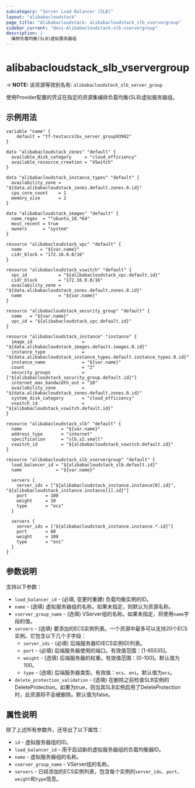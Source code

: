 ```yaml
---
subcategory: "Server Load Balancer (SLB)"
layout: "alibabacloudstack"
page_title: "Alibabacloudstack: alibabacloudstack_slb_vservergroup"
sidebar_current: "docs-Alibabacloudstack-slb-vservergroup"
description: |- 
  编排负载均衡(SLB)虚拟服务器组
---
```


# alibabacloudstack_slb_vservergroup
-> **NOTE:** 该资源等效别名有: `alibabacloudstack_slb_server_group`

使用Provider配置的凭证在指定的资源集编排负载均衡(SLB)虚拟服务器组。

## 示例用法

```hcl
variable "name" {
    default = "tf-testaccslbv_server_group93962"
}

data "alibabacloudstack_zones" "default" {
  available_disk_category     = "cloud_efficiency"
  available_resource_creation = "VSwitch"
}

data "alibabacloudstack_instance_types" "default" {
  availability_zone = "${data.alibabacloudstack_zones.default.zones.0.id}"
  cpu_core_count    = 1
  memory_size       = 2
}

data "alibabacloudstack_images" "default" {
  name_regex  = "^ubuntu_18.*64"
  most_recent = true
  owners      = "system"
}

resource "alibabacloudstack_vpc" "default" {
  name       = "${var.name}"
  cidr_block = "172.16.0.0/16"
}

resource "alibabacloudstack_vswitch" "default" {
  vpc_id            = "${alibabacloudstack_vpc.default.id}"
  cidr_block        = "172.16.0.0/16"
  availability_zone = "${data.alibabacloudstack_zones.default.zones.0.id}"
  name              = "${var.name}"
}

resource "alibabacloudstack_security_group" "default" {
  name   = "${var.name}"
  vpc_id = "${alibabacloudstack_vpc.default.id}"
}

resource "alibabacloudstack_instance" "instance" {
  image_id                   = "${data.alibabacloudstack_images.default.images.0.id}"
  instance_type              = "${data.alibabacloudstack_instance_types.default.instance_types.0.id}"
  instance_name              = "${var.name}"
  count                      = "2"
  security_groups            = ["${alibabacloudstack_security_group.default.id}"]
  internet_max_bandwidth_out = "10"
  availability_zone          = "${data.alibabacloudstack_zones.default.zones.0.id}"
  system_disk_category       = "cloud_efficiency"
  vswitch_id                 = "${alibabacloudstack_vswitch.default.id}"
}

resource "alibabacloudstack_slb" "default" {
  name               = "${var.name}"
  address_type       = "internet"
  specification      = "slb.s2.small"
  vswitch_id         = "${alibabacloudstack_vswitch.default.id}"
}

resource "alibabacloudstack_slb_vservergroup" "default" {
  load_balancer_id = "${alibabacloudstack_slb.default.id}"
  name             = "${var.name}"

  servers {
    server_ids = ["${alibabacloudstack_instance.instance[0].id}", "${alibabacloudstack_instance.instance[1].id}"]
    port       = 100
    weight     = 10
    type       = "ecs"
  }

  servers {
    server_ids = ["${alibabacloudstack_instance.instance.*.id}"]
    port       = 80
    weight     = 100
    type       = "eni"
  }
}
```

## 参数说明

支持以下参数：

* `load_balancer_id` - (必填, 变更时重建) 负载均衡实例的ID。
* `name` - (选填) 虚拟服务器组的名称。如果未指定，则默认为资源名称。
* `vserver_group_name` - (选填) VServer组的名称。如果未指定，将使用`name`字段的值。
* `servers` - (选填) 要添加的ECS实例列表。一个资源中最多可以支持20个ECS实例。它包含以下几个子字段：
  * `server_ids` - (必填) 后端服务器ID(ECS实例ID)列表。
  * `port` - (必填) 后端服务器使用的端口。有效值范围：[1-65535]。
  * `weight` - (选填) 后端服务器的权重。有效值范围：[0-100]。默认值为100。
  * `type` - (选填) 后端服务器类型。有效值：`ecs`、`eni`。默认值为`ecs`。
* `delete_protection_validation` - (选填) 在删除之前检查SLB实例的DeleteProtection。如果为true，则当其SLB实例启用了DeleteProtection时，此资源将不会被删除。默认值为false。

## 属性说明

除了上述所有参数外，还导出了以下属性：

* `id` - 虚拟服务器组的ID。
* `load_balancer_id` - 用于启动新的虚拟服务器组的负载均衡器ID。
* `name` - 虚拟服务器组的名称。
* `vserver_group_name` - VServer组的名称。
* `servers` - 已经添加的ECS实例列表，包含每个实例的`server_ids`、`port`、`weight`和`type`信息。